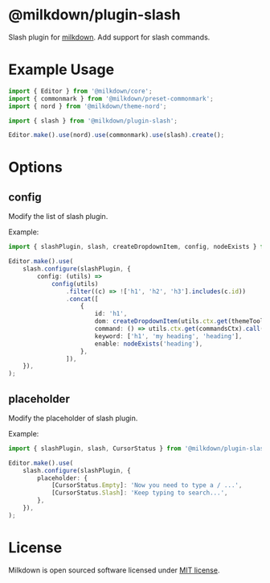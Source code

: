 # @milkdown/plugin-slash

Slash plugin for [milkdown](https://saul-mirone.github.io/milkdown/).
Add support for slash commands.

# Example Usage

```typescript
import { Editor } from '@milkdown/core';
import { commonmark } from '@milkdown/preset-commonmark';
import { nord } from '@milkdown/theme-nord';

import { slash } from '@milkdown/plugin-slash';

Editor.make().use(nord).use(commonmark).use(slash).create();
```

# Options

## config

Modify the list of slash plugin.

Example:

```typescript
import { slashPlugin, slash, createDropdownItem, config, nodeExists } from '@milkdown/plugin-slash';

Editor.make().use(
    slash.configure(slashPlugin, {
        config: (utils) =>
            config(utils)
                .filter((c) => !['h1', 'h2', 'h3'].includes(c.id))
                .concat([
                    {
                        id: 'h1',
                        dom: createDropdownItem(utils.ctx.get(themeToolCtx), 'My Heading Tips', 'h1'),
                        command: () => utils.ctx.get(commandsCtx).call(TurnIntoHeading),
                        keyword: ['h1', 'my heading', 'heading'],
                        enable: nodeExists('heading'),
                    },
                ]),
    }),
);
```

## placeholder

Modify the placeholder of slash plugin.

Example:

```typescript
import { slashPlugin, slash, CursorStatus } from '@milkdown/plugin-slash';

Editor.make().use(
    slash.configure(slashPlugin, {
        placeholder: {
            [CursorStatus.Empty]: 'Now you need to type a / ...',
            [CursorStatus.Slash]: 'Keep typing to search...',
        },
    }),
);
```

# License

Milkdown is open sourced software licensed under [MIT license](https://github.com/Saul-Mirone/milkdown/blob/main/LICENSE).
